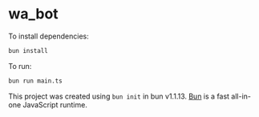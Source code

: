 # wa_bot

To install dependencies:

```bash
bun install
```

To run:

```bash
bun run main.ts
```

This project was created using `bun init` in bun v1.1.13. [Bun](https://bun.sh) is a fast all-in-one JavaScript runtime.
